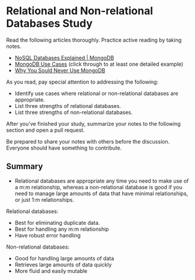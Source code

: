 # Relational and Non-relational Databases Study

Read the following articles thoroughly. Practice active reading by taking notes.

-   [NoSQL Databases Explained | MongoDB](https://www.mongodb.com/nosql-explained)
-   [MongoDB Use Cases](http://docs.mongodb.org/ecosystem/use-cases/) (click
    through to at least one detailed example)
-   [Why You Sould Never Use MongoDB](http://www.sarahmei.com/blog/2013/11/11/why-you-should-never-use-mongodb/)

As you read, pay special attention to addressing the following:

-   Identify use cases where relational or non-relational databases are
    appropriate.
-   List three strengths of relational databases.
-   List three strengths of non-relational databases.

After you've finished your study, summarize your notes to the following section
and open a pull request.

Be prepared to share your notes with others before the discussion. Everyone
should have something to contribute.

## Summary

-   Relational databases are appropriate any time you need to make use of a m:m
relationship, whereas a non-relational database is good if you need to manage
large amounts of data that have minimal relationships, or just 1:m relationships.

Relational databases:

-   Best for eliminating duplicate data.
-   Best for handling any m:m relationship
-   Have robust error handling

Non-relational databases:

-   Good for handling large amounts of data
-   Retrieves large amounts of data quickly
-   More fluid and easily mutable
